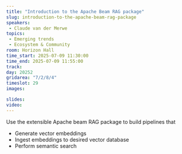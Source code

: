 ```yaml
---
title: "Introduction to the Apache Beam RAG package"
slug: introduction-to-the-apache-beam-rag-package
speakers:
 - Claude van der Merwe
topics:
 - Emerging trends
 - Ecosystem & Community
room: Horizon Hall
time_start: 2025-07-09 11:30:00
time_end: 2025-07-09 11:55:00
track: 
day: 20252
gridarea: "7/2/8/4"
timeslot: 29 
images: 

slides:
video:
---
```


Use the extensible Apache beam RAG package to build pipelines that 
- Generate vector embeddings
- Ingest embeddings to desired vector database
- Perform semantic search
